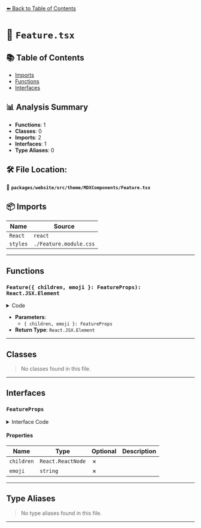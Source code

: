 [⬅️ Back to Table of Contents](../../../../../index.md)

# 📄 `Feature.tsx`

## 📚 Table of Contents

- [Imports](#imports)
- [Functions](#functions)
- [Interfaces](#interfaces)

## 📊 Analysis Summary

- **Functions**: 1
- **Classes**: 0
- **Imports**: 2
- **Interfaces**: 1
- **Type Aliases**: 0

## 🛠️ File Location:
📂 **`packages/website/src/theme/MDXComponents/Feature.tsx`**

## 📦 Imports

| Name | Source |
|------|--------|
| `React` | `react` |
| `styles` | `./Feature.module.css` |


---

## Functions

### `Feature({ children, emoji }: FeatureProps): React.JSX.Element`

<details><summary>Code</summary>

```ts
export function Feature({ children, emoji }: FeatureProps): React.JSX.Element {
  return (
    <div className={styles.feature}>
      <div className={styles.emoji}>{emoji}</div>
      <p className={styles.children}>{children}</p>
    </div>
  );
}
```
</details>

- **Parameters**:
  - `{ children, emoji }: FeatureProps`
- **Return Type**: `React.JSX.Element`

---

## Classes

> No classes found in this file.


---

## Interfaces

### `FeatureProps`

<details><summary>Interface Code</summary>

```ts
export interface FeatureProps {
  children: React.ReactNode;
  emoji: string;
}
```
</details>

#### Properties

| Name | Type | Optional | Description |
|------|------|----------|-------------|
| `children` | `React.ReactNode` | ✗ |  |
| `emoji` | `string` | ✗ |  |


---

## Type Aliases

> No type aliases found in this file.


---
